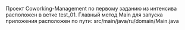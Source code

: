 Проект Coworking-Management по первому заданию из интенсива расположен в ветке test_01.
Главный метод Main для запуска приложения расположен по пути: src/main/java/ru/domain/Main.java
